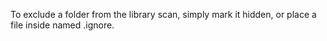 To exclude a folder from the library scan, simply mark it hidden, or place a file inside named .ignore.